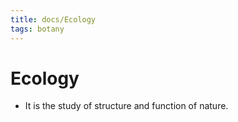 ```yaml
---
title: docs/Ecology
tags: botany
---
```


# Ecology
- It is the study of structure and function of nature.
